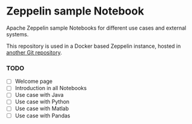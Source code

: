 # Zeppelin sample Notebook

Apache Zeppelin sample Notebooks for different use cases and external systems.

This repository is used in a Docker based Zeppelin instance, hosted in [another Git repository](https://github.com/marhan/docker-zeppelin).

### TODO

- [ ] Welcome page
- [ ] Introduction in all Notebooks
- [ ] Use case with Java
- [ ] Use case with Python
- [ ] Use case with Matlab
- [ ] Use case with Pandas
